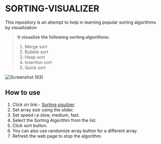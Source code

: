 # SORTING-VISUALIZER
This repository is an attempt to help in learning popular sorting algorithms by visualization
> **It visualize the following sorting algorithms:**
> 1. Merge sort
>2. Bubble sort
>3. Heap sort
>4. Insertion sort 
>5. Quick sort

![Screenshot (93)](https://user-images.githubusercontent.com/98690431/227732042-c6e70080-9b05-4eaa-8837-cad4c9bd24e0.png)


## How to use
1. Click on link:- [Sorting visulizer](https://shahfaidrabbani.github.io/sorting-visualiser.github.io/)
2. Set array size using the slider.
3. Set speed i.e slow, medium, fast.
4. Select the Sorting Algorithm from the list.
5. Click sort button.
6. You can also use randomize array button for a different array.
7. Refresh the web page to stop the algorithm.
